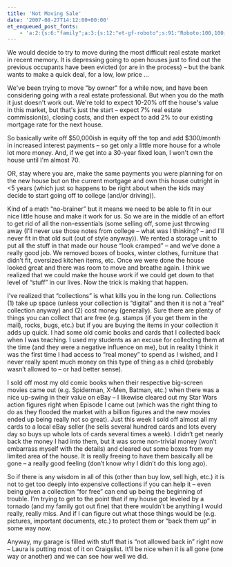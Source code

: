 ```yaml
---
title: 'Not Moving Sale'
date: '2007-08-27T14:12:00+00:00'
et_enqueued_post_fonts:
    - 'a:2:{s:6:"family";a:3:{s:12:"et-gf-roboto";s:91:"Roboto:100,100italic,300,300italic,regular,italic,500,500italic,700,700italic,900,900italic";s:22:"et-gf-roboto-condensed";s:59:"Roboto+Condensed:300,300italic,regular,italic,700,700italic";s:17:"et-gf-roboto-slab";s:51:"Roboto+Slab:100,200,300,regular,500,600,700,800,900";}s:6:"subset";a:7:{i:0;s:9:"latin-ext";i:1;s:5:"greek";i:2;s:9:"greek-ext";i:3;s:10:"vietnamese";i:4;s:8:"cyrillic";i:5;s:5:"latin";i:6;s:12:"cyrillic-ext";}}'
---
```


We would decide to try to move during the most difficult real estate market in recent memory. It is depressing going to open houses just to find out the previous occupants have been evicted (or are in the process) – but the bank wants to make a quick deal, for a low, low price …

We've been trying to move "by owner" for a while now, and have been considering going with a real estate professional. But when you do the math it just doesn't work out. We're told to expect 10-20% off the house's value in this market, but that's just the start – expect 7% real estate commission(s), closing costs, and then expect to add 2% to our existing mortgage rate for the next house.

So basically write off $50,000ish in equity off the top and add $300/month in increased interest payments – so get only a little more house for a whole lot more money. And, if we get into a 30-year fixed loan, I won't own the house until I'm almost 70.

OR, stay where you are, make the same payments you were planning for on the new house but on the current mortgage and own this house outright in &lt;5 years (which just so happens to be right about when the kids may decide to start going off to college (and/or driving)).

Kind of a math “no-brainer” but it means we need to be able to fit in our nice little house and make it work for us. So we are in the middle of an effort to get rid of all the non-essentials (some selling off, some just throwing away (I’ll never use those notes from college – what was I thinking? – and I’ll never fit in that old suit (out of style anyway)). We rented a storage unit to put all the stuff in that made our house “look cramped” – and we’ve done a really good job. We removed boxes of books, winter clothes, furniture that didn’t fit, oversized kitchen items, etc. Once we were done the house looked great and there was room to move and breathe again. I think we realized that we could make the house work if we could get down to that level of “stuff” in our lives. Now the trick is making that happen.

I’ve realized that “collections” is what kills you in the long run. Collections (1) take up space (unless your collection is “digital” and then it is not a “real” collection anyway) and (2) cost money (generally). Sure there are plenty of things you can collect that are free (e.g. stamps (if you get them in the mail), rocks, bugs, etc.) but if you are buying the items in your collection it adds up quick. I had some old comic books and cards that I collected back when I was teaching. I used my students as an excuse for collecting them at the time (and they were a negative influence on me), but in reality I think it was the first time I had access to “real money” to spend as I wished, and I never really spent much money on this type of thing as a child (probably wasn’t allowed to – or had better sense).

I sold off most my old comic books when their respective big-screen movies came out (e.g. Spiderman, X-Men, Batman, etc.) when there was a nice up-swing in their value on eBay – I likewise cleared out my Star Wars action figures right when Episode I came out (which was the right thing to do as they flooded the market with a billion figures and the new movies ended up being really not so great). Just this week I sold off almost all my cards to a local eBay seller (he sells several hundred cards and lots every day so buys up whole lots of cards several times a week). I didn’t get nearly back the money I had into them, but it was some non-trivial money (won’t embarrass myself with the details) and cleared out some boxes from my limited area of the house. It is really freeing to have them basically all be gone – a really good feeling (don’t know why I didn’t do this long ago).

So if there is any wisdom in all of this (other than buy low, sell high, etc.) it is not to get too deeply into expensive collections if you can help it – even being given a collection “for free” can end up being the beginning of trouble. I’m trying to get to the point that if my house got leveled by a tornado (and my family got out fine) that there wouldn’t be anything I would really, really miss. And if I can figure out what those things would be (e.g. pictures, important documents, etc.) to protect them or “back them up” in some way now.

Anyway, my garage is filled with stuff that is “not allowed back in” right now – Laura is putting most of it on Craigslist. It’ll be nice when it is all gone (one way or another) and we can see how well we did.